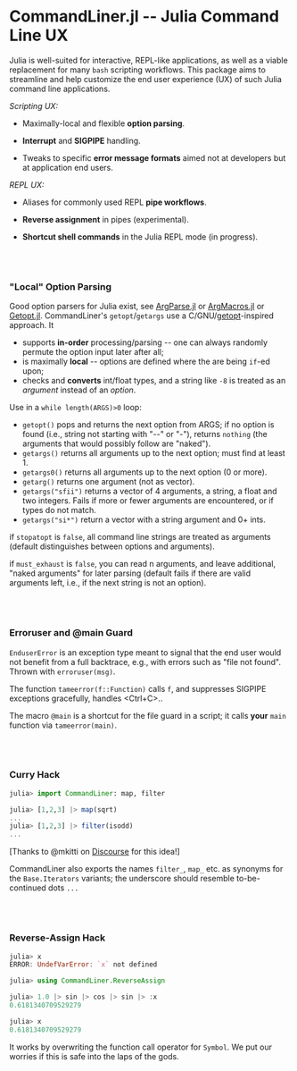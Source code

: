 # CommandLiner.jl -- Julia Command Line UX

Julia is well-suited for interactive, REPL-like applications, as well as a viable replacement for many `bash` scripting workflows. This package aims to streamline and help customize the end user experience (UX) of such Julia command line applications.

*Scripting UX:*

* Maximally-local and flexible **option parsing**.

* **Interrupt** and **SIGPIPE** handling.

* Tweaks to specific **error message formats** aimed not at developers but at application end users.

*REPL UX:*

* Aliases for commonly used REPL **pipe workflows**.

* **Reverse assignment** in pipes (experimental).

* **Shortcut shell commands** in the Julia REPL mode (in progress).

<br>
<br>

### "Local" Option Parsing

Good option parsers for Julia exist, see [ArgParse.jl](https://github.com/carlobaldassi/ArgParse.jl) or [ArgMacros.jl](https://github.com/zachmatson/ArgMacros.jl) or [Getopt.jl](https://github.com/attractivechaos/Getopt.jl). CommandLiner's `getopt`/`getargs` use a C/GNU/[getopt](https://www.gnu.org/software/libc/manual/html_node/Getopt.html)-inspired approach. It
- supports **in-order** processing/parsing -- one can always randomly permute the option input later after all;
- is maximally **local** -- options are defined where the are being `if`-ed upon;
- checks and **converts** int/float types, and a string like `-8` is treated as an *argument* instead of an *option*.

Use in a `while length(ARGS)>0` loop:
- `getopt()` pops and returns the next option from ARGS; if no option is found (i.e., string not starting with "--" or "-"), returns `nothing` (the arguments that would possibly follow are "naked").
- `getargs()` returns all arguments up to the next option; must find at least 1.
- `getargs0()` returns all arguments up to the next option (0 or more).
- `getarg()` returns one argument (not as vector).
- `getargs("sfii")` returns a vector of 4 arguments, a string, a float and two integers. Fails if more or fewer arguments are encountered, or if types do not match.
- `getargs("si*")` return a vector with a string argument and 0+ ints.

if `stopatopt` is `false`, all command line strings are treated as arguments (default distinguishes between options and arguments).

if `must_exhaust` is `false`, you can read n arguments, and leave additional, "naked arguments" for later parsing (default fails if there are valid arguments left, i.e., if the next string is not an option).

<br>
<br>

### Erroruser and @main Guard

`EnduserError` is an exception type meant to signal that the end user would not benefit from a full backtrace, e.g., with errors such as "file not found". Thrown with `erroruser(msg)`.

The function `tameerror(f::Function)` calls `f`, and suppresses SIGPIPE exceptions gracefully, handles <Ctrl+C>..

The macro `@main` is a shortcut for the file guard in a script; it calls **your** `main` function via `tameerror(main)`.

<br>
<br>

### Curry Hack

```julia
julia> import CommandLiner: map, filter

julia> [1,2,3] |> map(sqrt)
...
julia> [1,2,3] |> filter(isodd)
...
```

[Thanks to @mkitti on [Discourse](https://discourse.julialang.org/t/enlistment-for-corsairing-the-map-function-in-repl-main-only/96768) for this idea!]

CommandLiner also exports the names `filter_`, `map_` etc. as synonyms for the `Base.Iterators` variants; the underscore should resemble to-be-continued dots `...` 

<br>
<br>

### Reverse-Assign Hack

```julia
julia> x
ERROR: UndefVarError: `x` not defined

julia> using CommandLiner.ReverseAssign

julia> 1.0 |> sin |> cos |> sin |> :x
0.6181340709529279

julia> x
0.6181340709529279
```
It works by overwriting the function call operator for `Symbol`. We put our worries if this is safe into the laps of the gods.

